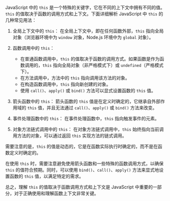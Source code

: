 JavaScript 中的 `this` 是一个特殊的关键字，它在不同的上下文中拥有不同的值。`this` 的值取决于函数的调用方式和上下文。下面详细解析 JavaScript 中 `this` 的几种常见用法：

1. 全局上下文中的 `this`：
   在全局上下文中，即在任何函数外部，`this` 指向全局对象（浏览器环境中为 `window` 对象，Node.js 环境中为 `global` 对象）。

1. 函数调用中的 `this`：

   - 在普通函数调用中，`this` 的值取决于函数的调用方式。如果函数是作为函数调用的，`this` 指向全局对象（非严格模式下）或 `undefined`（严格模式下）。
   - 在方法调用中，方法中的 `this` 指向调用该方法的对象。
   - 在构造函数调用中，`this` 指向新创建的对象。
   - 使用 `call()`、`apply()` 或 `bind()` 方法可以显式设置函数的 `this` 值。

1. 箭头函数中的 `this`：
   箭头函数的 `this` 值是在定义时确定的，它继承自外部作用域的 `this` 值，并且无法通过 `call()`、`apply()` 或 `bind()` 方法来改变。

1. 事件处理函数中的 `this`：
   在事件处理函数中，`this` 指向触发事件的元素。

1. 对象方法链式调用中的 `this`：
   在对象方法链式调用中，`this` 始终指向当前调用方法的对象，可以通过返回 `this` 实现方法的链式调用。

需要注意的是，`this` 的值是动态的，它是在函数实际执行时确定的，而不是在函数定义时确定的。

在使用 `this` 时，需要注意避免使用箭头函数和一些特殊的函数调用方式，以确保 `this` 的值符合预期。同时，可以使用 `bind()`、`call()`、`apply()` 方法来显式地设置函数的 `this` 值，以满足特定的需求。

总之，理解 `this` 的值取决于函数调用方式和上下文是 JavaScript 中重要的一部分，对于正确使用和理解函数上下文非常关键。